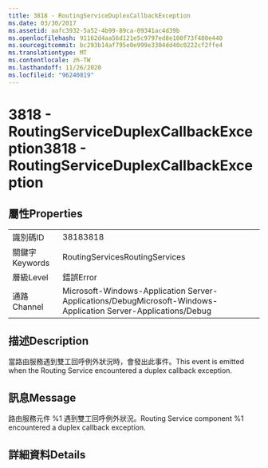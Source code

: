 ```yaml
---
title: 3818 - RoutingServiceDuplexCallbackException
ms.date: 03/30/2017
ms.assetid: aafc3932-5a52-4b99-89ca-09341ac4d39b
ms.openlocfilehash: 91162d4aa56d121e5c9797ed8e100f73f480e440
ms.sourcegitcommit: bc293b14af795e0e999e3304dd40c0222cf2ffe4
ms.translationtype: MT
ms.contentlocale: zh-TW
ms.lasthandoff: 11/26/2020
ms.locfileid: "96240819"
---
```

# <a name="3818---routingserviceduplexcallbackexception"></a><span data-ttu-id="b4eb1-102">3818 - RoutingServiceDuplexCallbackException</span><span class="sxs-lookup"><span data-stu-id="b4eb1-102">3818 - RoutingServiceDuplexCallbackException</span></span>

## <a name="properties"></a><span data-ttu-id="b4eb1-103">屬性</span><span class="sxs-lookup"><span data-stu-id="b4eb1-103">Properties</span></span>  
  
|||  
|-|-|  
|<span data-ttu-id="b4eb1-104">識別碼</span><span class="sxs-lookup"><span data-stu-id="b4eb1-104">ID</span></span>|<span data-ttu-id="b4eb1-105">3818</span><span class="sxs-lookup"><span data-stu-id="b4eb1-105">3818</span></span>|  
|<span data-ttu-id="b4eb1-106">關鍵字</span><span class="sxs-lookup"><span data-stu-id="b4eb1-106">Keywords</span></span>|<span data-ttu-id="b4eb1-107">RoutingServices</span><span class="sxs-lookup"><span data-stu-id="b4eb1-107">RoutingServices</span></span>|  
|<span data-ttu-id="b4eb1-108">層級</span><span class="sxs-lookup"><span data-stu-id="b4eb1-108">Level</span></span>|<span data-ttu-id="b4eb1-109">錯誤</span><span class="sxs-lookup"><span data-stu-id="b4eb1-109">Error</span></span>|  
|<span data-ttu-id="b4eb1-110">通路</span><span class="sxs-lookup"><span data-stu-id="b4eb1-110">Channel</span></span>|<span data-ttu-id="b4eb1-111">Microsoft-Windows-Application Server-Applications/Debug</span><span class="sxs-lookup"><span data-stu-id="b4eb1-111">Microsoft-Windows-Application Server-Applications/Debug</span></span>|  
  
## <a name="description"></a><span data-ttu-id="b4eb1-112">描述</span><span class="sxs-lookup"><span data-stu-id="b4eb1-112">Description</span></span>  

 <span data-ttu-id="b4eb1-113">當路由服務遇到雙工回呼例外狀況時，會發出此事件。</span><span class="sxs-lookup"><span data-stu-id="b4eb1-113">This event is emitted when the Routing Service encountered a duplex callback exception.</span></span>  
  
## <a name="message"></a><span data-ttu-id="b4eb1-114">訊息</span><span class="sxs-lookup"><span data-stu-id="b4eb1-114">Message</span></span>  

 <span data-ttu-id="b4eb1-115">路由服務元件 %1 遇到雙工回呼例外狀況。</span><span class="sxs-lookup"><span data-stu-id="b4eb1-115">Routing Service component %1 encountered a duplex callback exception.</span></span>  
  
## <a name="details"></a><span data-ttu-id="b4eb1-116">詳細資料</span><span class="sxs-lookup"><span data-stu-id="b4eb1-116">Details</span></span>
